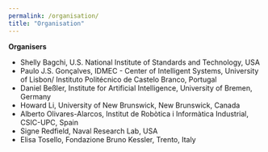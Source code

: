 ```yaml
---
permalink: /organisation/
title: "Organisation"
---
```



**Organisers**

- Shelly Bagchi, U.S. National Institute of Standards and Technology, USA
- Paulo J.S. Gonçalves, IDMEC - Center of Intelligent Systems, University of Lisbon/ Instituto Politécnico de Castelo Branco, Portugal
- Daniel Beßler, Institute for Artificial Intelligence, University of Bremen, Germany
- Howard Li, University of New Brunswick, New Brunswick, Canada
- Alberto Olivares-Alarcos, Institut de Robòtica i Informàtica Industrial, CSIC-UPC, Spain
- Signe Redfield, Naval Research Lab, USA
- Elisa Tosello, Fondazione Bruno Kessler, Trento, Italy






